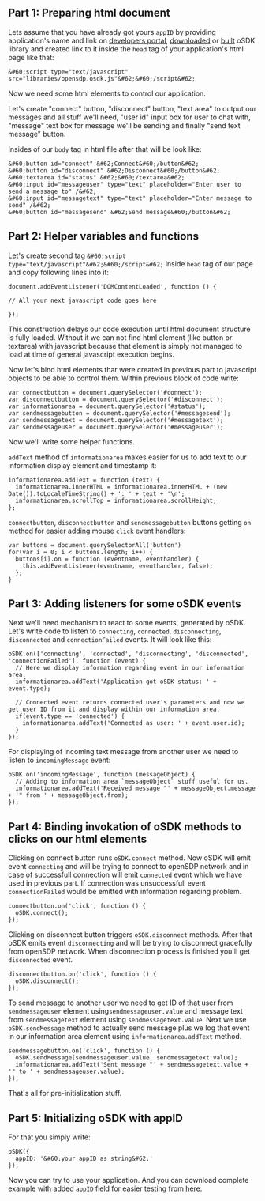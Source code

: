 ## Part 1: Preparing html document

Lets assume that you have already got yours `appID` by providing application's name and link on [developers portal]({developersPortalURI}), [downloaded]({downloadPortalURI}) or [built]({buildPortalURI}) oSDK library and created link to it inside the `head` tag of your application's html page like that:

```
&#60;script type="text/javascript" src="libraries/opensdp.osdk.js"&#62;&#60;/script&#62;
```

Now we need some html elements to control our application.

Let's create "connect" button, "disconnect" button, "text area" to output our messages and all stuff we'll need, "user id" input box for user  to chat with, "message" text box for message we'll be sending and finally "send text message" button.

Insides of our `body` tag in html file after that will be look like:

```
&#60;button id="connect" &#62;Connect&#60;/button&#62;
&#60;button id="disconnect" &#62;Disconnect&#60;/button&#62;
&#60;textarea id="status" &#62;&#60;/textarea&#62;
&#60;input id="messageuser" type="text" placeholder="Enter user to send a message to" /&#62;
&#60;input id="messagetext" type="text" placeholder="Enter message to send" /&#62;
&#60;button id="messagesend" &#62;Send message&#60;/button&#62;
```

## Part 2: Helper variables and functions

Let's create second tag `&#60;script type="text/javascript"&#62;&#60;/script&#62;` inside `head` tag of our page and copy following lines into it:

```
document.addEventListener('DOMContentLoaded', function () {

// All your next javascript code goes here

});
```

This construction delays our code execution until html document structure is fully loaded. Without it we can not find html element (like button or textarea) with javascript because that element is simply not managed to load at time of general javascript execution begins.


Now let's bind html elements thar were created in previous part to javascript objects to be able to control them. Within previous block of code write:

```
var connectbutton = document.querySelector('#connect');
var disconnectbutton = document.querySelector('#disconnect');
var informationarea = document.querySelector('#status');
var sendmessagebutton = document.querySelector('#messagesend');
var sendmessagetext = document.querySelector('#messagetext');
var sendmessageuser = document.querySelector('#messageuser');
```

Now we'll write some helper functions.

`addText` method of `informationarea` makes easier for us to add text to our information display element and timestamp it:

```
informationarea.addText = function (text) {
  informationarea.innerHTML = informationarea.innerHTML + (new Date()).toLocaleTimeString() + ': ' + text + '\n';
  informationarea.scrollTop = informationarea.scrollHeight;
};
```

`connectbutton`, `disconnectbutton` and `sendmessagebutton` buttons getting `on` method for easier adding mouse `click` event handlers:

```
var buttons = document.querySelectorAll('button')
for(var i = 0; i < buttons.length; i++) {
  buttons[i].on = function (eventname, eventhandler) {
    this.addEventListener(eventname, eventhandler, false);
  };
}
```

## Part 3: Adding listeners for some oSDK events ##

Next we'll need mechanism to react to some events, generated by oSDK. Let's write code to listen to `connecting`, `connected`, `disconnecting`, `disconnected` and `connectionFailed` events. It will look like this:

```
oSDK.on(['connecting', 'connected', 'disconnecting', 'disconnected', 'connectionFailed'], function (event) {
  // Here we display information regarding event in our information area.
  informationarea.addText('Application got oSDK status: ' + event.type);

  // Connected event returns connected user's parameters and now we get user ID from it and display within our information area.
  if(event.type == 'connected') {
    informationarea.addText('Connected as user: ' + event.user.id);
  }
});
```

For displaying of incoming text message from another user we need to listen to `incomingMessage` event:

```
oSDK.on('incomingMessage', function (messageObject) {
  // Adding to information area `messageObject` stuff useful for us.
  informationarea.addText('Received message "' + messageObject.message + '" from ' + messageObject.from);
});
```

## Part 4: Binding invokation of oSDK methods to clicks on our html elements ##

Clicking on connect button runs `oSDK.connect` method. Now oSDK will emit event `connecting` and will be trying to connect to openSDP network and in case of successfull connection will emit `connected` event which we have used in previous part. If connection was unsuccessfull event `connectionFailed` would be emitted with information regarding problem.

```
connectbutton.on('click', function () {
  oSDK.connect();
});
```

Clicking on disconnect button triggers `oSDK.disconnect` methods. After that oSDK emits event `disconnecting` and will be trying to disconnect gracefully from openSDP network. When disconnection process is finished you'll get `disconnected` event.

```
disconnectbutton.on('click', function () {
  oSDK.disconnect();
});
```

To send message to another user we need to get ID of that user from `sendmessageuser` element using`sendmessageuser.value` and message text from `sendmessagetext` element using `sendmessagetext.value`. Next we use `oSDK.sendMessage` method to actually send message plus we log that event in our information area element using `informationarea.addText` method.

```
sendmessagebutton.on('click', function () {
  oSDK.sendMessage(sendmessageuser.value, sendmessagetext.value);
  informationarea.addText('Sent message "' + sendmessagetext.value + '" to ' + sendmessageuser.value);
});
```

That's all for pre-initialization stuff.

## Part 5: Initializing oSDK with appID ##

For that you simply write:

```
oSDK({
  appID: '&#60;your appID as string&#62;'
});
```

Now you can try to use your application. And you can download complete example with added `appID` field for easier testing from [here](examples/tutorial1.zip).
